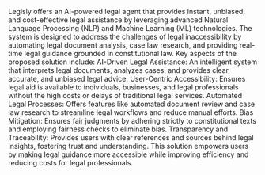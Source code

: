 Legisly offers an AI-powered legal agent that provides instant, unbiased, and cost-effective legal assistance by leveraging advanced Natural Language Processing (NLP) and Machine Learning (ML) technologies. The system is designed to address the challenges of legal inaccessibility by automating legal document analysis, case law research, and providing real-time legal guidance grounded in constitutional law.
Key aspects of the proposed solution include:
AI-Driven Legal Assistance: An intelligent system that interprets legal documents, analyzes cases, and provides clear, accurate, and unbiased legal advice.
User-Centric Accessibility: Ensures legal aid is available to individuals, businesses, and legal professionals without the high costs or delays of traditional legal services.
Automated Legal Processes: Offers features like automated document review and case law research to streamline legal workflows and reduce manual efforts.
Bias Mitigation: Ensures fair judgments by adhering strictly to constitutional texts and employing fairness checks to eliminate bias.
Transparency and Traceability: Provides users with clear references and sources behind legal insights, fostering trust and understanding.
This solution empowers users by making legal guidance more accessible while improving efficiency and reducing costs for legal professionals.
